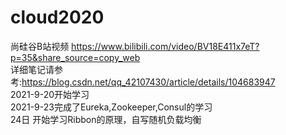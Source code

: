 # cloud2020 
尚硅谷B站视频 https://www.bilibili.com/video/BV18E411x7eT?p=35&share_source=copy_web  
详细笔记请参考:https://blog.csdn.net/qq_42107430/article/details/104683947  
2021-9-20开始学习  
2021-9-23完成了Eureka,Zookeeper,Consul的学习  
24日 开始学习Ribbon的原理，自写随机负载均衡
